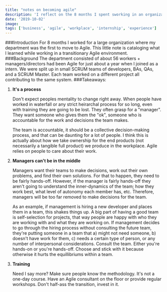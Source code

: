 ```yaml
---
title: "notes on becoming agile"
description: 'I reflect on the 8 months I spent sworking in an organization that had recently transitioned to Agile.'
date: '2019-10-02'
image:
tags: ['business', 'agile', 'workplace', 'internship', 'experience']
---
```


###Introduction
For 8 months I worked for a large organization where my department was the first to move to Agile. This little note is cataloging what I learned while working in a transitionary Agile environment.
###Background
The department consisted of about 56 workers + managers/directors had been Agile for just about a year when I joined as a intern. We were split up in small SCRUM teams of developers, BAs, QAs, and a SCRUM Master. Each team worked on a different project all contributing to the same system.
###Takeaways:
1. **It's a process**
    
    Don't expect peoples mentality to change right away. When people have worked in waterfall or any strict heirarchal process for so long, even with training they are going to be lost. They often grasp for a "manager". They want someone who gives them the "ok", someone who is accountable for the work and decisions the team makes. 
    
    The team is accountable, it should be a collective decision-making process, and that can be daunting for a lot of people. I think this is actually about how we take ownership for the end products (not necessarily a tangible full product) we produce in the workplace. Agile relies on people to care about their work.
2. **Managers can't be in the middle**

    Managers want their teams to make decisions, work out their own problems, and find their own solutions. For that to happen, they need to be fairly hands-off. However, if the manager is fairly hands-off they aren't going to understand the inner-dynamics of the team; how they work best, what level of autonomy each member has, etc. Therefore, managers will be too far removed to make decisions for the team.
    
    As an example, if management is hiring a new developer and places them in a team, this shakes things up. A big part of having a good team is self-selection for projects, that way people are happy with who they are working with and what they are working on. If management decides to go through the hiring process without consulting the future team, they're putting someone in a team that a) might not need someone, b) doesn't have work for them, c) needs a certain type of person, or any number of interpersonal considerations. Consult the team. Either you're hands-on or you're hands-off. Choose and stick with it because otherwise it hurts the equillibriums within a team.
3. **Training**

    Need I say more? Make sure people know the methodology. It's not a one-day course. Have an Agile consultant on the floor or provide regular workshops. Don't half-ass the transition, invest in it.
